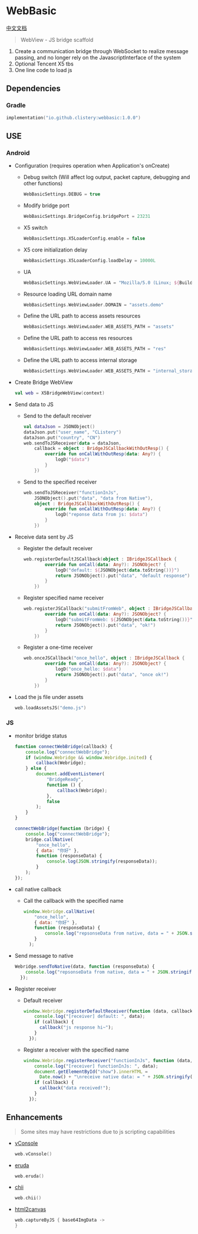 # WebBasic

[中文文档](./doc/README-zh-CN.md)

> WebView - JS bridge scaffold

1. Create a communication bridge through WebSocket to realize message passing, and no longer rely on the JavascriptInterface of the system
2. Optional Tencent X5 tbs
3. One line code to load js

## Dependencies

### Gradle

```kts
implementation("io.github.clistery:webbasic:1.0.0")
```

## USE

### Android

- Configuration (requires operation when Application's onCreate)

  - Debug switch (Will affect log output, packet capture, debugging and other functions)

    ```kotlin
    WebBasicSettings.DEBUG = true
    ```

  - Modify bridge port

    ```kotlin
    WebBasicSettings.BridgeConfig.bridgePort = 23231
    ```

  - X5 switch

    ```kotlin
    WebBasicSettings.X5LoaderConfig.enable = false
    ```

  - X5 core initialization delay

    ```kotlin
    WebBasicSettings.X5LoaderConfig.loadDelay = 10000L
    ```

  - UA

    ```kotlin
    WebBasicSettings.WebViewLoader.UA = "Mozilla/5.0 (Linux; ${Build.VERSION.SDK_INT}) AppleWebKit/537.36 (KHTML, like Gecko) Chrome/86.0.4240.111 Mobile Safari/537.36"
    ```

  - Resource loading URL domain name

    ```kotlin
    WebBasicSettings.WebViewLoader.DOMAIN = "assets.demo"
    ```

  - Define the URL path to access assets resources

    ```kotlin
    WebBasicSettings.WebViewLoader.WEB_ASSETS_PATH = "assets"
    ```

  - Define the URL path to access res resources

    ```kotlin
    WebBasicSettings.WebViewLoader.WEB_ASSETS_PATH = "res"
    ```

  - Define the URL path to access internal storage

    ```kotlin
    WebBasicSettings.WebViewLoader.WEB_ASSETS_PATH = "internal_storage"
    ```

- Create Bridge WebView

    ```kotlin
    val web = X5BridgeWebView(context)
    ```

- Send data to JS

  - Send to the default receiver

    ```kotlin
    val dataJson = JSONObject()
    dataJson.put("user_name", "CListery")
    dataJson.put("country", "CN")
    web.sendToJSReceiver(data = dataJson,
        callback = object : BridgeJSCallbackWithOutResp() {
            override fun onCallWithOutResp(data: Any?) {
                logD("$data")
            }
        })
    ```

  - Send to the specified receiver

    ```kotlin
    web.sendToJSReceiver("functionInJs",
        JSONObject().put("data", "data from Native"),
        object : BridgeJSCallbackWithOutResp() {
            override fun onCallWithOutResp(data: Any?) {
                logD("reponse data from js: $data")
            }
        })
    ```

- Receive data sent by JS

  - Register the default receiver

    ```kotlin
    web.registerDefaultJSCallback(object : IBridgeJSCallback {
            override fun onCall(data: Any?): JSONObject? {
                logD("default: ${JSONObject(data.toString())}")
                return JSONObject().put("data", "default response")
            }
        })
    ```

  - Register specified name receiver

    ```kotlin
    web.registerJSCallback("submitFromWeb", object : IBridgeJSCallback {
            override fun onCall(data: Any?): JSONObject? {
                logD("submitFromWeb: ${JSONObject(data.toString())}")
                return JSONObject().put("data", "ok!")
            }
        })
    ```

  - Register a one-time receiver

    ```kotlin
    web.onceJSCallback("once_hello", object : IBridgeJSCallback {
            override fun onCall(data: Any?): JSONObject? {
                logD("once_hello: $data")
                return JSONObject().put("data", "once ok!")
            }
        })
    ```

- Load the js file under assets

    ```kotlin
    web.loadAssetsJS("demo.js")
    ```

### JS

- monitor bridge status

    ```js
    function connectWebBridge(callback) {
        console.log("connectWebBridge");
        if (window.Webridge && window.Webridge.inited) {
            callback(Webridge);
        } else {
            document.addEventListener(
                "BridgeReady",
                function () {
                    callback(Webridge);
                },
                false
            );
        }
    }

    connectWebBridge(function (bridge) {
        console.log("connectWebBridge");
        bridge.callNative(
            "once_hello",
            { data: "你好" },
            function (responseData) {
                console.log(JSON.stringify(responseData));
            }
        );
    });
    ```

- call native callback

  - Call the callback with the specified name

    ```js
    window.Webridge.callNative(
        "once_hello",
        { data: "你好" },
        function (responseData) {
            console.log("repsonseData from native, data = " + JSON.stringify(responseData));
        }
      );
    ```

- Send message to native

    ```js
    Webridge.sendToNative(data, function (responseData) {
        console.log("repsonseData from native, data = " + JSON.stringify(responseData););
      });
    ```

- Register receiver

  - Default receiver

    ```js
    window.Webridge.registerDefaultReceiver(function (data, callback) {
        console.log("[receiver] default: ", data);
        if (callback) {
          callback("js response hi~");
        }
      });
    ```

  - Register a receiver with the specified name

    ```js
    window.Webridge.registerReceiver("functionInJs", function (data, callback) {
        console.log("[receiver] functionInJs: ", data);
        document.getElementById("show").innerHTML =
          Date.now() + "\nreceive native data: = " + JSON.stringify(data);
        if (callback) {
          callback("data received!");
        }
      });
    ```

## Enhancements

> Some sites may have restrictions due to js scripting capabilities

- [vConsole](https://github.com/Tencent/vConsole)

    ```kotlin
    web.vConsole()
    ```

- [eruda](https://github.com/liriliri/eruda)

    ```kotlin
    web.eruda()
    ```

- [chii](https://github.com/liriliri/chii)

    ```kotlin
    web.chii()
    ```

- [html2canvas](https://github.com/niklasvh/html2canvas)

    ```kotlin
    web.captureByJS { base64ImgData ->
    }
    ```
